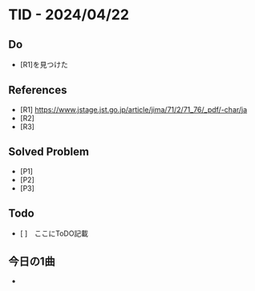 # TID - 2024/04/22
<!--
## Learnings
- 
- 
-->


## Do
- [R1]を見つけた


<!--
## Reflections & Insights
- 
- 
-->

<!--
## Plans for Tomorrow
- 
- 
-->

## References
- [R1] https://www.jstage.jst.go.jp/article/jima/71/2/71_76/_pdf/-char/ja
- [R2] 
- [R3] 

## Solved Problem
- [P1] 
- [P2] 
- [P3] 


## Todo
- [ ]　ここにToDO記載

## 今日の1曲
- 

